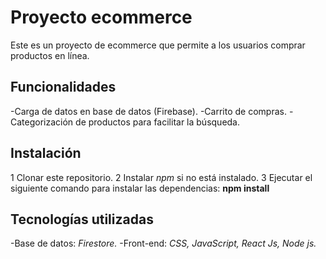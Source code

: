 # Proyecto ecommerce
Este es un proyecto de ecommerce que permite a los usuarios comprar productos en línea.




## Funcionalidades
-Carga de datos en base de datos (Firebase).
-Carrito de compras.
-Categorización de productos para facilitar la búsqueda.


## Instalación
1 Clonar este repositorio.
2 Instalar *npm* si no está instalado.
3 Ejecutar el siguiente comando para instalar las dependencias: **npm install**



## Tecnologías utilizadas
-Base de datos: *Firestore.*
-Front-end: *CSS, JavaScript, React Js, Node js.*
